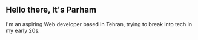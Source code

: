 ## Hello there, It's Parham
I'm an aspiring Web developer based in Tehran, trying to break into tech in my early 20s.
